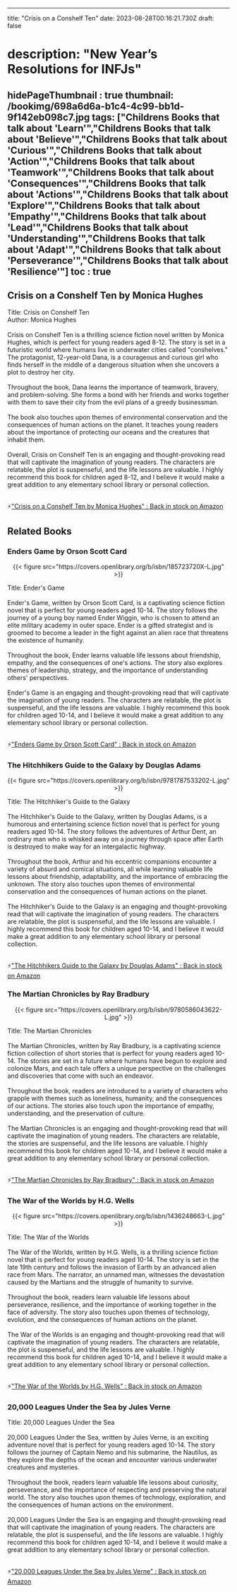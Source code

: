 
---
title: "Crisis on a Conshelf Ten"
date: 2023-08-28T00:16:21.730Z
draft: false
# description: "New Year’s Resolutions for INFJs"
hidePageThumbnail : true
thumbnail: /bookimg/698a6d6a-b1c4-4c99-bb1d-9f142eb098c7.jpg
tags: ["Childrens Books that talk about 'Learn'","Childrens Books that talk about 'Believe'","Childrens Books that talk about 'Curious'","Childrens Books that talk about 'Action'","Childrens Books that talk about 'Teamwork'","Childrens Books that talk about 'Consequences'","Childrens Books that talk about 'Actions'","Childrens Books that talk about 'Explore'","Childrens Books that talk about 'Empathy'","Childrens Books that talk about 'Lead'","Childrens Books that talk about 'Understanding'","Childrens Books that talk about 'Adapt'","Childrens Books that talk about 'Perseverance'","Childrens Books that talk about 'Resilience'"]
toc : true
---
## Crisis on a Conshelf Ten by Monica Hughes

Title: Crisis on Conshelf Ten</br>
Author: Monica Hughes</br></br>
Crisis on Conshelf Ten is a thrilling science fiction novel written by Monica Hughes, which is perfect for young readers aged 8-12. The story is set in a futuristic world where humans live in underwater cities called "conshelves." The protagonist, 12-year-old Dana, is a courageous and curious girl who finds herself in the middle of a dangerous situation when she uncovers a plot to destroy her city.</br></br>
Throughout the book, Dana learns the importance of teamwork, bravery, and problem-solving. She forms a bond with her friends and works together with them to save their city from the evil plans of a greedy businessman.</br></br>
The book also touches upon themes of environmental conservation and the consequences of human actions on the planet. It teaches young readers about the importance of protecting our oceans and the creatures that inhabit them.</br></br>
Overall, Crisis on Conshelf Ten is an engaging and thought-provoking read that will captivate the imagination of young readers. The characters are relatable, the plot is suspenseful, and the life lessons are valuable. I highly recommend this book for children aged 8-12, and I believe it would make a great addition to any elementary school library or personal collection.</br></br>

<p>⚡<a id="aflink" href="https://www.amazon.com/gp/search?ie=UTF8&tag=klayu00-20&linkCode=ur2&linkId=6639bed89a8ad8dd2705e40644eb43d3&camp=1789&creative=9325&index=books&keywords=Crisis on a Conshelf Ten by Monica Hughes" class="one" target="_blank" title='"Crisis on a Conshelf Ten by Monica Hughes" : Back in stock on Amazon'>"Crisis on a Conshelf Ten by Monica Hughes" : Back in stock on Amazon</a></p>

## Related Books
### Enders Game by Orson Scott Card
<center>
{{< figure src="https://covers.openlibrary.org/b/isbn/185723720X-L.jpg" >}}
</center>

Title: Ender's Game</br></br>
Ender's Game, written by Orson Scott Card, is a captivating science fiction novel that is perfect for young readers aged 10-14. The story follows the journey of a young boy named Ender Wiggin, who is chosen to attend an elite military academy in outer space. Ender is a gifted strategist and is groomed to become a leader in the fight against an alien race that threatens the existence of humanity.</br></br>
Throughout the book, Ender learns valuable life lessons about friendship, empathy, and the consequences of one's actions. The story also explores themes of leadership, strategy, and the importance of understanding others' perspectives.</br></br>
Ender's Game is an engaging and thought-provoking read that will captivate the imagination of young readers. The characters are relatable, the plot is suspenseful, and the life lessons are valuable. I highly recommend this book for children aged 10-14, and I believe it would make a great addition to any elementary school library or personal collection.</br></br>

<p>⚡<a id="aflink" href="https://www.amazon.com/gp/search?ie=UTF8&tag=klayu00-20&linkCode=ur2&linkId=6639bed89a8ad8dd2705e40644eb43d3&camp=1789&creative=9325&index=books&keywords=Enders Game by Orson Scott Card" class="one" target="_blank" title='"Enders Game by Orson Scott Card" : Back in stock on Amazon'>"Enders Game by Orson Scott Card" : Back in stock on Amazon</a></p>

### The Hitchhikers Guide to the Galaxy by Douglas Adams
<center>
{{< figure src="https://covers.openlibrary.org/b/isbn/9781787533202-L.jpg" >}}
</center>

Title: The Hitchhiker's Guide to the Galaxy</br></br>
The Hitchhiker's Guide to the Galaxy, written by Douglas Adams, is a humorous and entertaining science fiction novel that is perfect for young readers aged 10-14. The story follows the adventures of Arthur Dent, an ordinary man who is whisked away on a journey through space after Earth is destroyed to make way for an intergalactic highway.</br></br>
Throughout the book, Arthur and his eccentric companions encounter a variety of absurd and comical situations, all while learning valuable life lessons about friendship, adaptability, and the importance of embracing the unknown. The story also touches upon themes of environmental conservation and the consequences of human actions on the planet.</br></br>
The Hitchhiker's Guide to the Galaxy is an engaging and thought-provoking read that will captivate the imagination of young readers. The characters are relatable, the plot is suspenseful, and the life lessons are valuable. I highly recommend this book for children aged 10-14, and I believe it would make a great addition to any elementary school library or personal collection.</br></br>

<p>⚡<a id="aflink" href="https://www.amazon.com/gp/search?ie=UTF8&tag=klayu00-20&linkCode=ur2&linkId=6639bed89a8ad8dd2705e40644eb43d3&camp=1789&creative=9325&index=books&keywords=The Hitchhikers Guide to the Galaxy by Douglas Adams" class="one" target="_blank" title='"The Hitchhikers Guide to the Galaxy by Douglas Adams" : Back in stock on Amazon'>"The Hitchhikers Guide to the Galaxy by Douglas Adams" : Back in stock on Amazon</a></p>

### The Martian Chronicles by Ray Bradbury
<center>
{{< figure src="https://covers.openlibrary.org/b/isbn/9780586043622-L.jpg" >}}
</center>

Title: The Martian Chronicles</br></br>
The Martian Chronicles, written by Ray Bradbury, is a captivating science fiction collection of short stories that is perfect for young readers aged 10-14. The stories are set in a future where humans have begun to explore and colonize Mars, and each tale offers a unique perspective on the challenges and discoveries that come with such an endeavor.</br></br>
Throughout the book, readers are introduced to a variety of characters who grapple with themes such as loneliness, humanity, and the consequences of our actions. The stories also touch upon the importance of empathy, understanding, and the preservation of culture.</br></br>
The Martian Chronicles is an engaging and thought-provoking read that will captivate the imagination of young readers. The characters are relatable, the stories are suspenseful, and the life lessons are valuable. I highly recommend this book for children aged 10-14, and I believe it would make a great addition to any elementary school library or personal collection.</br></br>

<p>⚡<a id="aflink" href="https://www.amazon.com/gp/search?ie=UTF8&tag=klayu00-20&linkCode=ur2&linkId=6639bed89a8ad8dd2705e40644eb43d3&camp=1789&creative=9325&index=books&keywords=The Martian Chronicles by Ray Bradbury" class="one" target="_blank" title='"The Martian Chronicles by Ray Bradbury" : Back in stock on Amazon'>"The Martian Chronicles by Ray Bradbury" : Back in stock on Amazon</a></p>

### The War of the Worlds by H.G. Wells
<center>
{{< figure src="https://covers.openlibrary.org/b/isbn/1436248663-L.jpg" >}}
</center>

Title: The War of the Worlds</br></br>
The War of the Worlds, written by H.G. Wells, is a thrilling science fiction novel that is perfect for young readers aged 10-14. The story is set in the late 19th century and follows the invasion of Earth by an advanced alien race from Mars. The narrator, an unnamed man, witnesses the devastation caused by the Martians and the struggle of humanity to survive.</br></br>
Throughout the book, readers learn valuable life lessons about perseverance, resilience, and the importance of working together in the face of adversity. The story also touches upon themes of technology, evolution, and the consequences of human actions on the planet.</br></br>
The War of the Worlds is an engaging and thought-provoking read that will captivate the imagination of young readers. The characters are relatable, the plot is suspenseful, and the life lessons are valuable. I highly recommend this book for children aged 10-14, and I believe it would make a great addition to any elementary school library or personal collection.</br></br>

<p>⚡<a id="aflink" href="https://www.amazon.com/gp/search?ie=UTF8&tag=klayu00-20&linkCode=ur2&linkId=6639bed89a8ad8dd2705e40644eb43d3&camp=1789&creative=9325&index=books&keywords=The War of the Worlds by H.G. Wells" class="one" target="_blank" title='"The War of the Worlds by H.G. Wells" : Back in stock on Amazon'>"The War of the Worlds by H.G. Wells" : Back in stock on Amazon</a></p>

### 20,000 Leagues Under the Sea by Jules Verne
Title: 20,000 Leagues Under the Sea</br></br>
20,000 Leagues Under the Sea, written by Jules Verne, is an exciting adventure novel that is perfect for young readers aged 10-14. The story follows the journey of Captain Nemo and his submarine, the Nautilus, as they explore the depths of the ocean and encounter various underwater creatures and mysteries.</br></br>
Throughout the book, readers learn valuable life lessons about curiosity, perseverance, and the importance of respecting and preserving the natural world. The story also touches upon themes of technology, exploration, and the consequences of human actions on the environment.</br></br>
20,000 Leagues Under the Sea is an engaging and thought-provoking read that will captivate the imagination of young readers. The characters are relatable, the plot is suspenseful, and the life lessons are valuable. I highly recommend this book for children aged 10-14, and I believe it would make a great addition to any elementary school library or personal collection.</br></br>

<p>⚡<a id="aflink" href="https://www.amazon.com/gp/search?ie=UTF8&tag=klayu00-20&linkCode=ur2&linkId=6639bed89a8ad8dd2705e40644eb43d3&camp=1789&creative=9325&index=books&keywords=20,000 Leagues Under the Sea by Jules Verne" class="one" target="_blank" title='"20,000 Leagues Under the Sea by Jules Verne" : Back in stock on Amazon'>"20,000 Leagues Under the Sea by Jules Verne" : Back in stock on Amazon</a></p>
